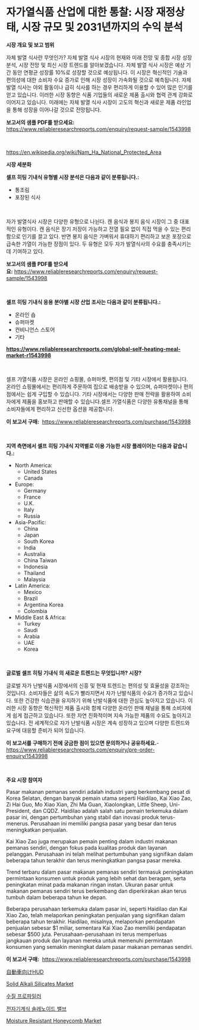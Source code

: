 <p><h1>자가열식품 산업에 대한 통찰: 시장 재정상태, 시장 규모 및 2031년까지의 수익 분석</h1></p><p><strong>시장 개요 및 보고 범위</strong></p>
<p><p>자체 발열 식사란 무엇인가? 자체 발열 식사 시장의 현재와 미래 전망 및 종합 시장 성장 분석, 시장 전망 및 최신 시장 트렌드를 알아보겠습니다. 자체 발열 식사 시장은 예상 기간 동안 연평균 성장률 10%로 성장할 것으로 예상됩니다. 이 시장은 혁신적인 기술과 편의성에 대한 소비자 수요 증가로 인해 시장 성장이 가속화될 것으로 예측됩니다. 자체 발열 식사는 야외 활동이나 급히 식사를 하는 경우 편리하게 이용할 수 있어 많은 인기를 얻고 있습니다. 이러한 시장 동향은 식품 기업들의 새로운 제품 출시와 협력 관계 강화로 이어지고 있습니다. 미래에는 자체 발열 식사 시장이 고도의 혁신과 새로운 제품 라인업을 통해 성장을 이어나갈 것으로 전망됩니다.</p></p>
<p><strong>보고서의 샘플 PDF를 받으세요:</strong> <a href="https://www.reliableresearchreports.com/enquiry/request-sample/1543998">https://www.reliableresearchreports.com/enquiry/request-sample/1543998</a></p>
<p>&nbsp;</p>
<p><a href="https://en.wikipedia.org/wiki/Nam_Ha_National_Protected_Area">https://en.wikipedia.org/wiki/Nam_Ha_National_Protected_Area</a></p>
<p><strong>시장 세분화</strong></p>
<p><strong>셀프 히팅 기내식 유형별 시장 분석은 다음과 같이 분류됩니다.:</strong></p>
<p><ul><li>통조림</li><li>포장된 식사</li></ul></p>
<p>&nbsp;</p>
<p><p>자가 발열식사 시장은 다양한 유형으로 나뉜다. 캔 음식과 봉지 음식 시장이 그 중 대표적인 유형이다. 캔 음식은 장기 저장이 가능하고 전열 필요 없이 직접 먹을 수 있는 편리함으로 인기를 끌고 있다. 반면 봉지 음식은 가벼워서 휴대하기 편리하고 보온 포장으로 급속한 가열이 가능한 장점이 있다. 두 유형은 모두 자가 발열식사의 수요를 충족시키는데 기여하고 있다.</p></p>
<p><strong>보고서의 샘플 PDF를 받으세요:</strong>&nbsp;<a href="https://www.reliableresearchreports.com/enquiry/request-sample/1543998">https://www.reliableresearchreports.com/enquiry/request-sample/1543998</a></p>
<p>&nbsp;</p>
<p><strong> 셀프 히팅 기내식 응용 분야별 시장 산업 조사는 다음과 같이 분류됩니다.:</strong></p>
<p><ul><li>온라인 숍</li><li>슈퍼마켓</li><li>컨비니언스 스토어</li><li>기타</li></ul></p>
<p><strong><a href="https://www.reliableresearchreports.com/global-self-heating-meal-market-r1543998">https://www.reliableresearchreports.com/global-self-heating-meal-market-r1543998</a></strong></p>
<p>&nbsp;</p>
<p><p>셀프 가열식품 시장은 온라인 쇼핑몰, 슈퍼마켓, 편의점 및 기타 시장에서 활용됩니다. 온라인 쇼핑몰에서는 편리하게 주문하여 집으로 배송받을 수 있으며, 슈퍼마켓이나 편의점에서는 쉽게 구입할 수 있습니다. 기타 시장에서는 다양한 판매 전략을 활용하여 소비자에게 제품을 홍보하고 판매할 수 있습니다.셀프 가열식품은 다양한 유통채널을 통해 소비자들에게 편리하고 신선한 옵션을 제공합니다.</p></p>
<p><strong>이 보고서 구매:</strong>&nbsp; <a href="https://www.reliableresearchreports.com/purchase/1543998">https://www.reliableresearchreports.com/purchase/1543998</a></p>
<p>&nbsp;</p>
<p><strong>지역 측면에서 셀프 히팅 기내식 지역별로 이용 가능한 시장 플레이어는 다음과 같습니다.:</strong></p>
<p><ul>
    <li>
        North America:
        <ul>
            <li>United States</li>
            <li>Canada</li>
        </ul>
    </li>
    <li>
        Europe:
        <ul>
            <li>Germany</li>
            <li>France</li>
            <li>U.K.</li>
            <li>Italy</li>
            <li>Russia</li>
        </ul>
    </li>
    <li>
        Asia-Pacific:
        <ul>
            <li>China</li>
            <li>Japan</li>
            <li>South Korea</li>
            <li>India</li>
            <li>Australia</li>
            <li>China Taiwan</li>
            <li>Indonesia</li>
            <li>Thailand</li>
            <li>Malaysia</li>
        </ul>
    </li>
    <li>
        Latin America:
        <ul>
            <li>Mexico</li>
            <li>Brazil</li>
            <li>Argentina Korea</li>
            <li>Colombia</li>
        </ul>
    </li>
    <li>
        Middle East & Africa:
        <ul>
            <li>Turkey</li>
            <li>Saudi</li>
            <li>Arabia</li>
            <li>UAE</li>
            <li>Korea</li>
        </ul>
    </li>
    </ul></p>
<p>&nbsp;</p>
<p><strong>글로벌 셀프 히팅 기내식 의 새로운 트렌드는 무엇입니까? 시장?</strong></p>
<p><p>글로벌 자가 난발식품 시장에서의 신흥 및 현재 트렌드는 편의성 및 효율성을 강조하는 것입니다. 소비자들은 삶의 속도가 빨라지면서 자가 난발식품의 수요가 증가하고 있습니다. 또한 건강한 식습관을 유지하기 위해 난발식품에 대한 관심도 높아지고 있습니다. 이러한 시장 동향은 혁신적인 제품 출시와 함께 다양한 온라인 판매 채널을 통해 소비자에게 쉽게 접근하고 있습니다. 또한 자연 친화적이며 지속 가능한 제품의 수요도 높아지고 있습니다. 전 세계적으로 자가 난발식품 시장은 계속 성장하고 있으며 다양한 트렌드와 요구에 대응할 준비가 되어 있습니다.</p></p>
<p><strong>이 보고서를 구매하기 전에 궁금한 점이 있으면 문의하거나 공유하세요.</strong>- <a href="https://www.reliableresearchreports.com/enquiry/pre-order-enquiry/1543998">https://www.reliableresearchreports.com/enquiry/pre-order-enquiry/1543998</a></p>
<p>&nbsp;</p>
<p><strong>주요 시장 참여자</strong></p>
<p><p>Pasar makanan pemanas sendiri adalah industri yang berkembang pesat di Korea Selatan, dengan banyak pemain utama seperti Haidilao, Kai Xiao Zao, Zi Hai Guo, Mo Xiao Xian, Zhi Ma Guan, Xiaolongkan, Little Sheep, Uni-President, dan CQDZ. Haidilao adalah salah satu pemain terkemuka dalam pasar ini, dengan pertumbuhan yang stabil dan inovasi produk terus-menerus. Perusahaan ini memiliki pangsa pasar yang besar dan terus meningkatkan penjualan.</p><p>Kai Xiao Zao juga merupakan pemain penting dalam industri makanan pemanas sendiri, dengan fokus pada kualitas produk dan layanan pelanggan. Perusahaan ini telah melihat pertumbuhan yang signifikan dalam beberapa tahun terakhir dan terus meningkatkan pangsa pasar mereka.</p><p>Trend terbaru dalam pasar makanan pemanas sendiri termasuk peningkatan permintaan konsumen untuk produk yang lebih sehat dan beragam, serta peningkatan minat pada makanan ringan instan. Ukuran pasar untuk makanan pemanas sendiri terus berkembang dan diperkirakan akan terus tumbuh dalam beberapa tahun ke depan.</p><p>Beberapa perusahaan terkemuka dalam pasar ini, seperti Haidilao dan Kai Xiao Zao, telah melaporkan peningkatan penjualan yang signifikan dalam beberapa tahun terakhir. Haidilao, misalnya, melaporkan pendapatan penjualan sebesar $1 miliar, sementara Kai Xiao Zao memiliki pendapatan sebesar $500 juta. Perusahaan-perusahaan ini terus memperluas jangkauan produk dan layanan mereka untuk memenuhi permintaan konsumen yang semakin meningkat dalam pasar makanan pemanas sendiri.</p></p>
<p><strong>이 보고서 구매:</strong>&nbsp;&nbsp;<a href="https://www.reliableresearchreports.com/purchase/1543998">https://www.reliableresearchreports.com/purchase/1543998</a></p>
<p><p><a href="https://github.com/oqoeusbvpadwjs08/Market-Research-Report-List-2/blob/main/6454920138426.md">自動車向けHUD</a></p><p><a href="https://github.com/mabutironaldo/Market-Research-Report-List-5/blob/main/solid-alkali-silicates-market.md">Solid Alkali Silicates Market</a></p><p><a href="https://github.com/FelipeGrrady654556/Market-Research-Report-List-2/blob/main/5620880144466.md">수질 프로파일러</a></p><p><a href="https://github.com/shade463/Market-Research-Report-List-1/blob/main/1967641144467.md">전자기계식 솔레노이드 밸브</a></p><p><a href="https://github.com/gikababa4/Market-Research-Report-List-1/blob/main/moisture-resistant-honeycomb-market.md">Moisture Resistant Honeycomb Market</a></p></p>